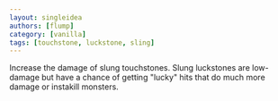 ```yaml
---
layout: singleidea
authors: [flump]
category: [vanilla]
tags: [touchstone, luckstone, sling]
---
```

Increase the damage of slung touchstones. Slung luckstones are low-damage but have a chance of getting "lucky" hits that do much more damage or instakill monsters.
